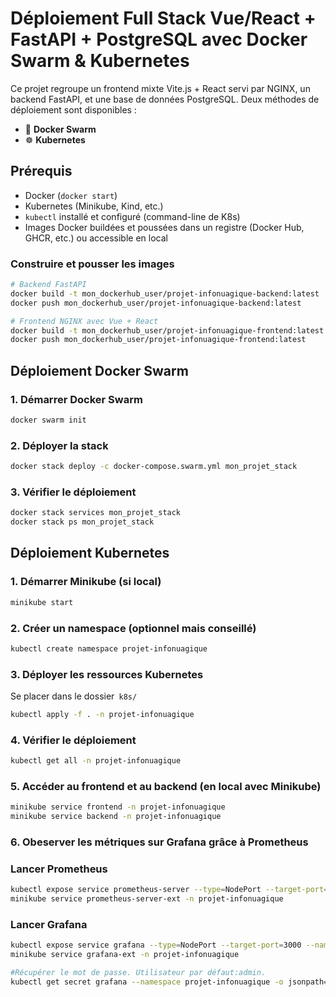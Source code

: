 #  Déploiement Full Stack Vue/React + FastAPI + PostgreSQL avec Docker Swarm & Kubernetes

Ce projet regroupe un frontend mixte Vite.js + React servi par NGINX, un backend FastAPI, et une base de données PostgreSQL. Deux méthodes de déploiement sont disponibles :

- 🐳 **Docker Swarm**
- ☸️ **Kubernetes**


## Prérequis

- Docker (`docker start`)
- Kubernetes (Minikube, Kind, etc.)
- `kubectl` installé et configuré (command-line de K8s)
- Images Docker buildées et poussées dans un registre (Docker Hub, GHCR, etc.) ou accessible en local

### Construire et pousser les images

```bash
# Backend FastAPI
docker build -t mon_dockerhub_user/projet-infonuagique-backend:latest ./backend
docker push mon_dockerhub_user/projet-infonuagique-backend:latest

# Frontend NGINX avec Vue + React
docker build -t mon_dockerhub_user/projet-infonuagique-frontend:latest ./frontend
docker push mon_dockerhub_user/projet-infonuagique-frontend:latest
```

##  Déploiement Docker Swarm

### 1. Démarrer Docker Swarm

```bash
docker swarm init
```

### 2. Déployer la stack
```bash
docker stack deploy -c docker-compose.swarm.yml mon_projet_stack
```
### 3. Vérifier le déploiement
```bash
docker stack services mon_projet_stack
docker stack ps mon_projet_stack
```

##  Déploiement Kubernetes

### 1. Démarrer Minikube (si local)
```bash
minikube start
```

### 2. Créer un namespace (optionnel mais conseillé)
 ```bash
 kubectl create namespace projet-infonuagique
```

### 3. Déployer les ressources Kubernetes
Se placer dans le dossier` k8s/`

```bash
kubectl apply -f . -n projet-infonuagique
```

### 4. Vérifier le déploiement
```bash
kubectl get all -n projet-infonuagique
```

### 5.  Accéder au frontend et au backend (en local avec Minikube)
```bash
minikube service frontend -n projet-infonuagique
minikube service backend -n projet-infonuagique
```


### 6. Obeserver les métriques sur Grafana grâce à Prometheus

### Lancer Prometheus
 ```bash
kubectl expose service prometheus-server --type=NodePort --target-port=9090 --port=9090 --name=prometheus-server-ext -n projet-infonuagique
minikube service prometheus-server-ext -n projet-infonuagique
```

### Lancer Grafana

```bash
kubectl expose service grafana --type=NodePort --target-port=3000 --name=grafana-ext -n projet-infonuagique
minikube service grafana-ext -n projet-infonuagique

#Récupérer le mot de passe. Utilisateur par défaut:admin.
kubectl get secret grafana --namespace projet-infonuagique -o jsonpath="{.data.admin-password}" | base64 --decode ; echo
```

